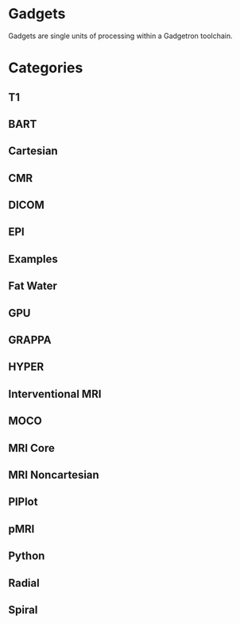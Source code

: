 # Gadgets

Gadgets are single units of processing within a Gadgetron toolchain. 

# Categories

## T1

## BART

## Cartesian

## CMR

## DICOM

## EPI

## Examples

## Fat Water

## GPU

## GRAPPA

## HYPER

## Interventional MRI

## MOCO

## MRI Core

## MRI Noncartesian

## PlPlot

## pMRI

## Python

## Radial

## Spiral

